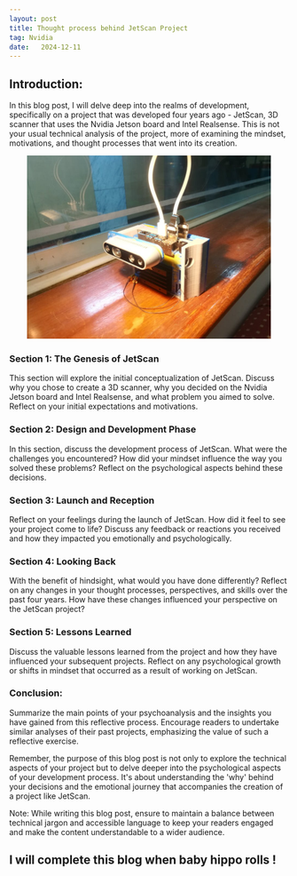 ```yaml
---
layout: post
title: Thought process behind JetScan Project
tag: Nvidia
date:   2024-12-11
---
```


## Introduction:

In this blog post, I will delve deep into the realms of development, specifically on a project that was developed four years ago - JetScan, 3D scanner that uses the Nvidia Jetson board and Intel Realsense. This is not your usual technical analysis of the project, more of examining the mindset, motivations, and thought processes that went into its creation.

<p align="center">
  <img src="/resources/JetScan/Jetscan.jpeg" width="440" height="Auto" title="hover text">
</p>

### Section 1: The Genesis of JetScan

This section will explore the initial conceptualization of JetScan. Discuss why you chose to create a 3D scanner, why you decided on the Nvidia Jetson board and Intel Realsense, and what problem you aimed to solve. Reflect on your initial expectations and motivations.

### Section 2: Design and Development Phase

In this section, discuss the development process of JetScan. What were the challenges you encountered? How did your mindset influence the way you solved these problems? Reflect on the psychological aspects behind these decisions.

### Section 3: Launch and Reception

Reflect on your feelings during the launch of JetScan. How did it feel to see your project come to life? Discuss any feedback or reactions you received and how they impacted you emotionally and psychologically.

### Section 4: Looking Back

With the benefit of hindsight, what would you have done differently? Reflect on any changes in your thought processes, perspectives, and skills over the past four years. How have these changes influenced your perspective on the JetScan project?

### Section 5: Lessons Learned

Discuss the valuable lessons learned from the project and how they have influenced your subsequent projects. Reflect on any psychological growth or shifts in mindset that occurred as a result of working on JetScan.

### Conclusion:

Summarize the main points of your psychoanalysis and the insights you have gained from this reflective process. Encourage readers to undertake similar analyses of their past projects, emphasizing the value of such a reflective exercise.

Remember, the purpose of this blog post is not only to explore the technical aspects of your project but to delve deeper into the psychological aspects of your development process. It's about understanding the 'why' behind your decisions and the emotional journey that accompanies the creation of a project like JetScan.

Note: While writing this blog post, ensure to maintain a balance between technical jargon and accessible language to keep your readers engaged and make the content understandable to a wider audience.


I will complete this blog when baby hippo rolls !
---